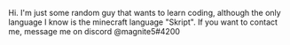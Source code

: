 Hi. 
I'm just some random guy that wants to learn coding, although the only language I know is the minecraft language "Skript".
If you want to contact me, message me on discord @magnite5#4200
